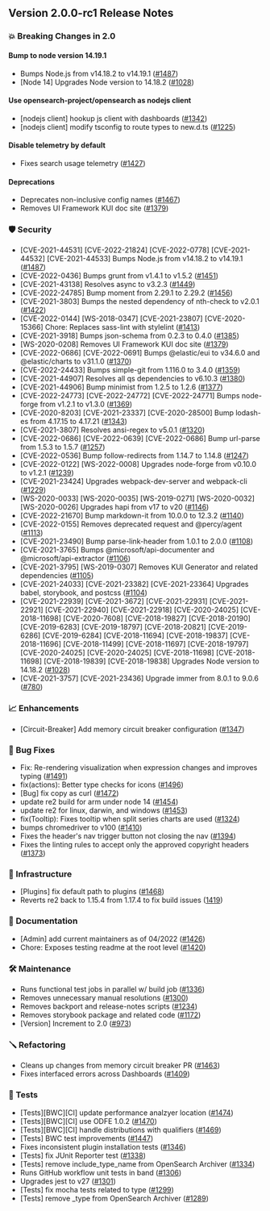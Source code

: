 ## Version 2.0.0-rc1 Release Notes

### 💥 Breaking Changes in 2.0

#### Bump to node version 14.19.1
* Bumps Node.js from v14.18.2 to v14.19.1 ([#1487](https://github.com/opensearch-project/OpenSearch-Dashboards/pull/1487))
* [Node 14] Upgrades Node version to 14.18.2 ([#1028](https://github.com/opensearch-project/OpenSearch-Dashboards/pull/1028))

#### Use opensearch-project/opensearch as nodejs client
* [nodejs client] hookup js client with dashboards ([#1342](https://github.com/opensearch-project/OpenSearch-Dashboards/pull/1342))
* [nodejs client] modify tsconfig to route types to new.d.ts ([#1225](https://github.com/opensearch-project/OpenSearch-Dashboards/pull/1255))

#### Disable telemetry by default
* Fixes search usage telemetry ([#1427](https://github.com/opensearch-project/OpenSearch-Dashboards/pull/1427))

#### Deprecations
* Deprecates non-inclusive config names ([#1467](https://github.com/opensearch-project/OpenSearch-Dashboards/pull/1467))
* Removes UI Framework KUI doc site ([#1379](https://github.com/opensearch-project/OpenSearch-Dashboards/pull/1379))

### 🛡 Security
* [CVE-2021-44531] [CVE-2022-21824] [CVE-2022-0778] [CVE-2021-44532] [CVE-2021-44533] Bumps Node.js from v14.18.2 to v14.19.1 ([#1487](https://github.com/opensearch-project/OpenSearch-Dashboards/pull/1487))
* [CVE-2022-0436] Bumps grunt from v1.4.1 to v1.5.2 ([#1451](https://github.com/opensearch-project/OpenSearch-Dashboards/pull/1451))
* [CVE-2021-43138] Resolves async to v3.2.3 ([#1449](https://github.com/opensearch-project/OpenSearch-Dashboards/pull/1449))
* [CVE-2022-24785] Bump moment from 2.29.1 to 2.29.2 ([#1456](https://github.com/opensearch-project/OpenSearch-Dashboards/pull/1456))
* [CVE-2021-3803] Bumps the nested dependency of nth-check to v2.0.1 ([#1422](https://github.com/opensearch-project/OpenSearch-Dashboards/pull/1422))
* [CVE-2022-0144] [WS-2018-0347] [CVE-2021-23807] [CVE-2020-15366] Chore: Replaces sass-lint with stylelint ([#1413](https://github.com/opensearch-project/OpenSearch-Dashboards/pull/1413))
* [CVE-2021-3918] Bumps json-schema from 0.2.3 to 0.4.0 ([#1385](https://github.com/opensearch-project/OpenSearch-Dashboards/pull/1385))
* [WS-2020-0208] Removes UI Framework KUI doc site ([#1379](https://github.com/opensearch-project/OpenSearch-Dashboards/pull/1379))
* [CVE-2022-0686] [CVE-2022-0691] Bumps @elastic/eui to v34.6.0 and @elastic/charts to v31.1.0 ([#1370](https://github.com/opensearch-project/OpenSearch-Dashboards/pull/1370))
* [CVE-2022-24433] Bumps simple-git from 1.116.0 to 3.4.0 ([#1359](https://github.com/opensearch-project/OpenSearch-Dashboards/pull/1359))
* [CVE-2021-44907] Resolves all qs dependencies to v6.10.3 ([#1380](https://github.com/opensearch-project/OpenSearch-Dashboards/pull/1380))
* [CVE-2021-44906] Bump minimist from 1.2.5 to 1.2.6 ([#1377](https://github.com/opensearch-project/OpenSearch-Dashboards/pull/1377))
* [CVE-2022-24773] [CVE-2022-24772] [CVE-2022-24771] Bumps node-forge from v1.2.1 to v1.3.0 ([#1369](https://github.com/opensearch-project/OpenSearch-Dashboards/pull/1369))
* [CVE-2020-8203] [CVE-2021-23337] [CVE-2020-28500] Bump lodash-es from 4.17.15 to 4.17.21 ([#1343](https://github.com/opensearch-project/OpenSearch-Dashboards/pull/1343))
* [CVE-2021-3807] Resolves ansi-regex to v5.0.1 ([#1320](https://github.com/opensearch-project/OpenSearch-Dashboards/pull/1320))
* [CVE-2022-0686] [CVE-2022-0639] [CVE-2022-0686] Bump url-parse from 1.5.3 to 1.5.7 ([#1257](https://github.com/opensearch-project/OpenSearch-Dashboards/pull/1257))
* [CVE-2022-0536] Bump follow-redirects from 1.14.7 to 1.14.8 ([#1247](https://github.com/opensearch-project/OpenSearch-Dashboards/pull/1247))
* [CVE-2022-0122] [WS-2022-0008] Upgrades node-forge from v0.10.0 to v1.2.1 ([#1239](https://github.com/opensearch-project/OpenSearch-Dashboards/pull/1239))
* [CVE-2021-23424] Upgrades webpack-dev-server and webpack-cli ([#1229](https://github.com/opensearch-project/OpenSearch-Dashboards/pull/1229))
* [WS-2020-0033] [WS-2020-0035] [WS-2019-0271] [WS-2020-0032] [WS-2020-0026] Upgrades hapi from v17 to v20 ([#1146](https://github.com/opensearch-project/OpenSearch-Dashboards/pull/1146))
* [CVE-2022-21670] Bump markdown-it from 10.0.0 to 12.3.2 ([#1140](https://github.com/opensearch-project/OpenSearch-Dashboards/pull/1140))
* [CVE-2022-0155] Removes deprecated request and @percy/agent ([#1113](https://github.com/opensearch-project/OpenSearch-Dashboards/pull/1113))
* [CVE-2021-23490] Bump parse-link-header from 1.0.1 to 2.0.0 ([#1108](https://github.com/opensearch-project/OpenSearch-Dashboards/pull/1108))
* [CVE-2021-3765] Bumps @microsoft/api-documenter and @microsoft/api-extractor ([#1106](https://github.com/opensearch-project/OpenSearch-Dashboards/pull/1106))
* [CVE-2021-3795] [WS-2019-0307] Removes KUI Generator and related dependencies ([#1105](https://github.com/opensearch-project/OpenSearch-Dashboards/pull/1105))
* [CVE-2021-24033] [CVE-2021-23382] [CVE-2021-23364] Upgrades babel, storybook, and postcss ([#1104](https://github.com/opensearch-project/OpenSearch-Dashboards/pull/1104))
* [CVE-2021-22939] [CVE-2021-3672] [CVE-2021-22931] [CVE-2021-22921] [CVE-2021-22940] [CVE-2021-22918] [CVE-2020-24025] [CVE-2018-11698] [CVE-2020-7608] [CVE-2018-19827] [CVE-2018-20190] [CVE-2019-6283] [CVE-2019-18797] [CVE-2018-20821] [CVE-2019-6286] [CVE-2019-6284] [CVE-2018-11694] [CVE-2018-19837] [CVE-2018-11696] [CVE-2018-11499] [CVE-2018-11697] [CVE-2018-19797] [CVE-2020-24025] [CVE-2020-24025] [CVE-2018-11698] [CVE-2018-11698] [CVE-2018-19839] [CVE-2018-19838] Upgrades Node version to 14.18.2 ([#1028](https://github.com/opensearch-project/OpenSearch-Dashboards/pull/1028))
* [CVE-2021-3757] [CVE-2021-23436] Upgrade immer from 8.0.1 to 9.0.6 ([#780](https://github.com/opensearch-project/OpenSearch-Dashboards/pull/780))

### 📈 Enhancements
* [Circuit-Breaker] Add memory circuit breaker configuration ([#1347](https://github.com/opensearch-project/OpenSearch-Dashboards/pull/1347))

### 🐛 Bug Fixes
* Fix: Re-rendering visualization when expression changes and improves typing ([#1491](https://github.com/opensearch-project/OpenSearch-Dashboards/pull/1491))
* fix(actions): Better type checks for icons ([#1496](https://github.com/opensearch-project/OpenSearch-Dashboards/pull/1496))
* [Bug] fix copy as curl ([#1472](https://github.com/opensearch-project/OpenSearch-Dashboards/pull/1472))
* update re2 build for arm under node 14 ([#1454](https://github.com/opensearch-project/OpenSearch-Dashboards/pull/1454))
* update re2 for linux, darwin, and windows ([#1453](https://github.com/opensearch-project/OpenSearch-Dashboards/pull/1453))
* fix(Tooltip): Fixes tooltip when split series charts are used ([#1324](https://github.com/opensearch-project/OpenSearch-Dashboards/pull/1324))
* bumps chromedriver to v100 ([#1410](https://github.com/opensearch-project/OpenSearch-Dashboards/pull/1410))
* Fixes the header's nav trigger button not closing the nav ([#1394](https://github.com/opensearch-project/OpenSearch-Dashboards/pull/1394))
* Fixes the linting rules to accept only the approved copyright headers ([#1373](https://github.com/opensearch-project/OpenSearch-Dashboards/pull/1373))

### 🚞 Infrastructure
* [Plugins] fix default path to plugins ([#1468](https://github.com/opensearch-project/OpenSearch-Dashboards/pull/1468))
* Reverts re2 back to 1.15.4 from 1.17.4 to fix build issues ([1419](https://github.com/opensearch-project/OpenSearch-Dashboards/pull/1419))

### 📝 Documentation
* [Admin] add current maintainers as of 04/2022 ([#1426](https://github.com/opensearch-project/OpenSearch-Dashboards/pull/1426))
* Chore: Exposes testing readme at the root level ([#1420](https://github.com/opensearch-project/OpenSearch-Dashboards/pull/1420))

### 🛠 Maintenance
* Runs functional test jobs in parallel w/ build job ([#1336](https://github.com/opensearch-project/OpenSearch-Dashboards/pull/1356))
* Removes unnecessary manual resolutions ([#1300](https://github.com/opensearch-project/OpenSearch-Dashboards/pull/1300))
* Removes backport and release-notes scripts ([#1234](https://github.com/opensearch-project/OpenSearch-Dashboards/pull/1234))
* Removes storybook package and related code ([#1172](https://github.com/opensearch-project/OpenSearch-Dashboards/pull/1172))
* [Version] Increment to 2.0 ([#973](https://github.com/opensearch-project/OpenSearch-Dashboards/pull/973/files))

### 🪛 Refactoring
* Cleans up changes from memory circuit breaker PR ([#1463](https://github.com/opensearch-project/OpenSearch-Dashboards/pull/1463))
* Fixes interfaced errors across Dashboards ([#1409](https://github.com/opensearch-project/OpenSearch-Dashboards/pull/1409))

### 🔩 Tests
* [Tests][BWC][CI] update performance analzyer location ([#1474](https://github.com/opensearch-project/OpenSearch-Dashboards/pull/1474))
* [Tests][BWC][CI] use ODFE 1.0.2 ([#1470](https://github.com/opensearch-project/OpenSearch-Dashboards/pull/1470))
* [Tests][BWC][CI] handle distributions with qualifiers ([#1469](https://github.com/opensearch-project/OpenSearch-Dashboards/pull/1469))
* [Tests] BWC test improvements ([#1447](https://github.com/opensearch-project/OpenSearch-Dashboards/pull/1447))
* Fixes inconsistent plugin installation tests ([#1346](https://github.com/opensearch-project/OpenSearch-Dashboards/pull/1346))
* [Tests] fix JUnit Reporter test ([#1338](https://github.com/opensearch-project/OpenSearch-Dashboards/pull/1338))
* [Tests] remove include_type_name from OpenSearch Archiver ([#1334](https://github.com/opensearch-project/OpenSearch-Dashboards/pull/1334))
* Runs GitHub workflow unit tests in band ([#1306](https://github.com/opensearch-project/OpenSearch-Dashboards/pull/1306))
* Upgrades jest to v27 ([#1301](https://github.com/opensearch-project/OpenSearch-Dashboards/pull/1301))
* [Tests] fix mocha tests related to type ([#1299](https://github.com/opensearch-project/OpenSearch-Dashboards/pull/1299))
* [Tests] remove _type from OpenSearch Archiver ([#1289](https://github.com/opensearch-project/OpenSearch-Dashboards/pull/1289))
